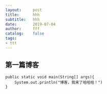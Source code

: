 ```yaml
---
layout:     post
title:      hhh
subtitle:   hhh
date:       2019-07-04
author:     fff
catalog:    false
tags:
- ttt
---
```

## 第一篇博客

    public static void main(String[] args){
        System.out.println("博客，我来了哈哈哈！")
    }
